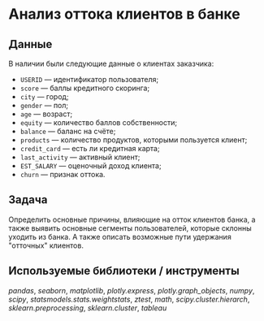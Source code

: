 # Анализ оттока клиентов в банке


## Данные

В наличии были следующие данные о клиентах заказчика:
- `USERID` — идентификатор пользователя;
- `score` — баллы кредитного скоринга;
- `city` — город;
- `gender` — пол;
- `age` — возраст;
- `equity` — количество баллов собственности;
- `balance` — баланс на счёте;
- `products` — количество продуктов, которыми пользуется клиент;
- `credit_card` — есть ли кредитная карта;
- `last_activity` — активный клиент;
- `EST_SALARY` — оценочный доход клиента;
- `сhurn` — признак оттока.

## Задача

Определить основные причины, влияющие на отток клиентов банка, а также выявить основные сегменты пользователей, которые склонны уходить из банка. А также описать возможные пути удержания "отточных" клиентов.

## Используемые библиотеки / инструменты
*pandas*, *seaborn*, *matplotlib*, *plotly.express*, *plotly.graph_objects*, *numpy*, *scipy*, *statsmodels.stats.weightstats*, *ztest*, *math*,  *scipy.cluster.hierarch*, *sklearn.preprocessing*, *sklearn.cluster*, *tableau*


